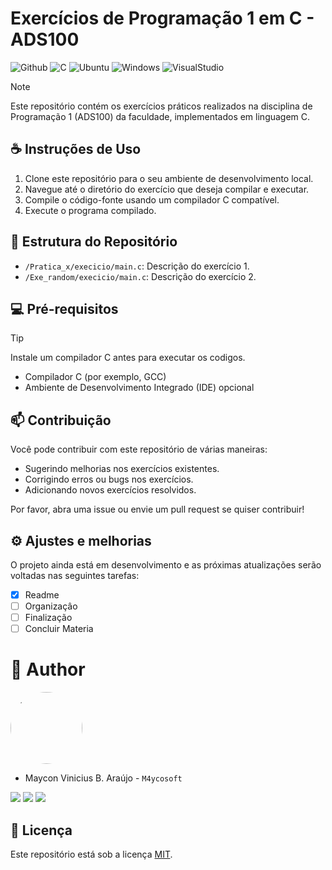 # Exercícios de Programação 1 em C - ADS100

![Github](https://img.shields.io/badge/GitHub-100000?style=for-the-badge&logo=github&logoColor=white)
![C](https://img.shields.io/badge/C-00599C?style=for-the-badge&logo=c&logoColor=white)
![Ubuntu](https://img.shields.io/badge/Linux-E34F26?style=for-the-badge&logo=linux&logoColor=black)
![Windows](https://img.shields.io/badge/Windows-017AD7?style=for-the-badge&logo=windows&logoColor=white)
![VisualStudio](https://img.shields.io/badge/-Visual%20Studio%20Code-333333?style=flat&logo=visual-studio-code&logoColor=007ACC)

 > [!NOTE]
> Este repositório contém os exercícios práticos realizados na disciplina de Programação 1 (ADS100) da faculdade, implementados em linguagem C.

## ☕ Instruções de Uso

1. Clone este repositório para o seu ambiente de desenvolvimento local.
2. Navegue até o diretório do exercício que deseja compilar e executar.
3. Compile o código-fonte usando um compilador C compatível.
4. Execute o programa compilado.

## 🚀 Estrutura do Repositório

- `/Pratica_x/execicio/main.c`: Descrição do exercício 1.
- `/Exe_random/execicio/main.c`: Descrição do exercício 2.

## 💻 Pré-requisitos

> [!TIP]
> Instale  um compilador C antes para executar os codigos.

- Compilador C (por exemplo, GCC)
- Ambiente de Desenvolvimento Integrado (IDE) opcional

## 📫 Contribuição

Você pode contribuir com este repositório de várias maneiras:
- Sugerindo melhorias nos exercícios existentes.
- Corrigindo erros ou bugs nos exercícios.
- Adicionando novos exercícios resolvidos.

Por favor, abra uma issue ou envie um pull request se quiser contribuir!

## ⚙️ Ajustes e melhorias

O projeto ainda está em desenvolvimento e as próximas atualizações serão voltadas nas seguintes tarefas:
- [x] Readme
- [ ] Organizaçâo
- [ ] Finalização
- [ ] Concluir Materia

# 🤝 Author

<img loading="lazy" src="https://avatars.githubusercontent.com/u/62727540?v=4" width=115 style="border-radius: 50%;">

- Maycon Vinicius B. Araújo - ``M4ycosoft``
  
<a href="https://www.linkedin.com/in/mayconaraujo-tech/" target="_blank"><img src="https://img.shields.io/badge/-LinkedIn-%230077B5?style=for-the-badge&logo=linkedin&logoColor=white" target="_blank"></a>
<a href="https://instagram.com/mayconaraujo.tech" target="_blank"><img src="https://img.shields.io/badge/-Instagram-%23E4405F?style=for-the-badge&logo=instagram&logoColor=white" target="_blank"></a>
<a href = "mailto:mayconvbatista84@gmail.com"><img src="https://img.shields.io/badge/Gmail-D14836?style=for-the-badge&logo=gmail&logoColor=white"></a>

## 📝 Licença

Este repositório está sob a licença [MIT](LICENSE).
